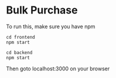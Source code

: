 # Bulk Purchase

To run this, make sure you have npm

```
cd frontend
npm start
```

```
cd backend
npm start
```

Then goto localhost:3000 on your browser
